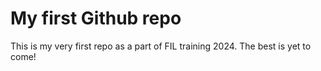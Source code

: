 # My first Github repo
This is my very first repo as a part of FIL training 2024. The best is yet to come!